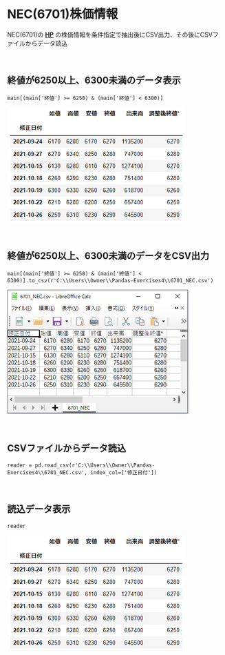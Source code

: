 # NEC(6701)株価情報
NEC(6701)の [**HP**](https://finance.yahoo.co.jp/quote/6701.T/history) の株価情報を条件指定で抽出後にCSV出力、その後にCSVファイルからデータ読込

<br>

## 終値が6250以上、6300未満のデータ表示
```
main[(main['終値'] >= 6250) & (main['終値'] < 6300)]
```
![画像1](./Pandas-Exercises4-1.png)

<br>

## 終値が6250以上、6300未満のデータをCSV出力
```
main[(main['終値'] >= 6250) & (main['終値'] < 6300)].to_csv(r'C:\\Users\\Owner\\Pandas-Exercises4\\6701_NEC.csv')
```
![画像2](./Pandas-Exercises4-2.png)

<br>

## CSVファイルからデータ読込
```
reader = pd.read_csv(r'C:\\Users\\Owner\\Pandas-Exercises4\\6701_NEC.csv', index_col=['修正日付'])
```

<br>

## 読込データ表示
```
reader
```
![画像3](./Pandas-Exercises4-3.png)
